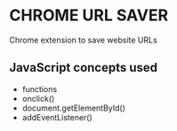 # CHROME URL SAVER

Chrome extension to save website URLs

## JavaScript concepts used

- functions
- onclick()
- document.getElementById()
- addEventListener()
